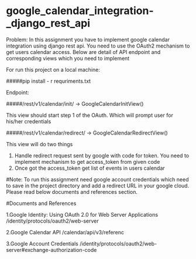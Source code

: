 # google_calendar_integration-_django_rest_api
Problem: In this assignment you have to implement google calendar integration using django rest api. You need to use the OAuth2 mechanism to get users calendar access. Below are detail of API endpoint and corresponding views which you need to implement

For run this project on a local machine:

#####pip install - r requriments.txt

Endpoint:

#####/rest/v1/calendar/init/ -> GoogleCalendarInitView()

This view should start step 1 of the OAuth. Which will prompt user for his/her credentials

#####/rest/v1/calendar/redirect/ -> GoogleCalendarRedirectView()

This view will do two things

1. Handle redirect request sent by google with code for token. You need to implement mechanism to get access_token from given code
2. Once got the access_token get list of events in users calendar

#Note: To run this assignment need google account credentials which need to save in the project directory and add a redirect URL in your google cloud. Please read below documents and references section.

#Documents and References

1.Google Identity: Using OAuth 2.0 for Web Server Applications                                  /identity/protocols/oauth2/web-server

2.Google Calendar API                                                                           /calendar/api/v3/referenc

3.Google Account Credentials                                                                    /identity/protocols/oauth2/web-server#exchange-authorization-code

